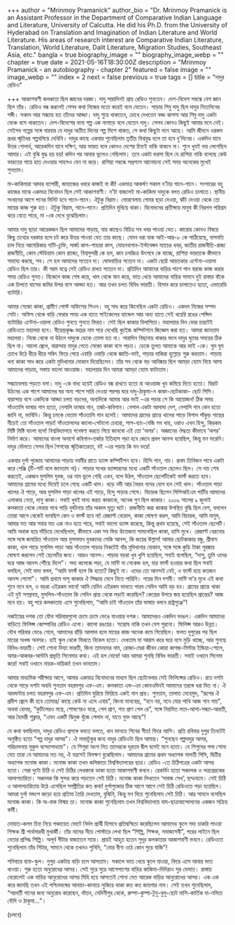 +++
author = "Mrinmoy Pramanick"
author_bio = "Dr. Mrinmoy Pramanick is an Assistant Professor in the Department of Comparative Indian Language and Literature, University of Calcutta. He did his Ph.D. from the University of Hyderabad on Translation and Imagination of Indian Literature and World Literature.  His areas of research interest are Comparative Indian Literature, Translation, World Literature, Dalit Literature, Migration Studies, Southeast Asia, etc."
bangla = true
biography_image = ""
biography_image_webp = ""
chapter = true
date = 2021-05-16T18:30:00Z
description = "Mrinmoy Pramanick - an autobiography - chapter 2"
featured = false
image = ""
image_webp = ""
index = 2
next = false
previous = true
tags = []
title = "দাদুর রেডিও"

+++
আকাশবাণী কলকাতা ছিল জ্ঞানের দরজা। দাদু সারাদিনই প্রায় রেডিও শুনতেন। দেশ-বিদেশ সম্বন্ধে বেশ জ্ঞান ছিল তাঁর। রেডিও বন্ধ করলেই সেসব কথা নিজের মতো করেই বলে যেতেন। পাড়ার শিবু দাদু ছিল দাদুর নিত্যদিনের সঙ্গী। সকাল আর সন্ধ্যায় হত তাঁদের আড্ডা। দাদু শুয়ে থাকতেন, চোখে দেখতেন বড্ড ঝাপসা আর শিবু দাদু একটা বেঞ্চে বসে থাকতেন। দেশ-বিদেশের নানা গল্প এক নাগাড়ে বলে যেতেন দাদু। সেসব কোনও কিছুই আমার মনে নেই। সেইসব গল্পের সঙ্গে বারবার যে দাদুর অতীত দিনের গল্প মিশে থাকত, সে কথা কিছুটা মনে আছে। আমি জীবনে ওরকম প্রখর স্মৃতিধর গল্পবলিয়ে দেখিনি। দাদুর কাছে একবার শুনেছিলাম তৃতীয় বিশ্বযুদ্ধ হলে তা হবে দু’দিনের। একদিন যাবে উত্তর গোলার্ধ, আরেকদিন যাবে দক্ষিণ, আর ভারত বলে কোনও দেশের চিহ্নই নাকি থাকবে না। শুনে খুবই ভয় লেগেছিল আমার। এই বুঝি যুদ্ধ হয় হয়! কদিন পর আবার ভুলেও গেছিলাম। তবে একটা ভরসা ছিল যে রাশিয়া নাকি বলেছে কেউ ভারতের গায়ে হাত দেওয়ার সাহসও যেন না করে। রাশিয়া সম্বন্ধে সপ্রশংস আলোচনা সেই সময় অনেকের মুখেই শুনতাম।

মা-কাকিমারা আদার ব্যাপারী, জাহাজের খবরে কাজই বা কী! একমাত্র আকর্ষণ সকাল ন’টার গানে-গানে। সংসারের বহু কাজের মাঝে একমাত্র বিনোদন ছিল সেই আকাশবাণী। ন’টা বাজলেই মা-কাকিমা দাদুকে বলত রেডিও চালাতে। স্থানীয় সংবাদের আগে পনের মিনিট হবে গানে-গানে। ঐটুকু বিরাম। ভোরবেলায় গোবর ছড়া দেওয়া, ঝাঁট দেওয়া থেকে তো মায়ের কাজ শুরু হত। ঐটুকু বিরাম, গানে-গানে। প্রতিদিন মুখিয়ে থাকা। বিনোদনের প্রতীক্ষায় মানুষ কী নিরলস পরিশ্রম করে যেতে পারে, মা -কে দেখে বুঝেছিলাম।

আমার দাদু ছাড়া আরেকজন ছিল আমাদের পাড়ায়, যার কাছেও বিচিত্র সব খবর পাওয়া যেত। কারোর কোনও বিষয়ে কিছু তথ্যের দরকার হলে চট করে উত্তর পাওয়া যেত তার কাছে। যেমন ধরা যাক আই-আর-৮ কে পাঠিয়েছে, বাসমতি চাল নিয়ে আমেরিকার গ্যাঁট-চুক্তি, সার্জা কাপ-শাহারা কাপ, মোহনবাগান-ইস্টবেঙ্গল ম্যাচের খবর, জাতীয় রাজনীতি-রাজ্য রাজনীতি, কোন স্টেডিয়াম কোন রাজ্যে, বিশ্বসুন্দরী কে হল, কান চলচ্চিত্র উৎসবে কে যাচ্ছে, রাশিয়া ভারতকে কীভাবে সাহায্য করছে, সব। সে হল আমাদের সত্যেন দা। ঘোষবাড়ির সত্যেন দা। একটা ছোট্ট আয়তকার এন্টেনা-ওয়ালা রেডিও ছিল তার। কী পরম যত্নে সেই রেডিও রাখত সত্যেন দা। প্রতিদিন আমাদের বাড়ির পাশে পান বরজে কাজ করার সময় রেডিও শুনত। বিকেলে কাজ শেষ করে, খাল থেকে স্নান করে, ভাত খেয়ে আমাদের বাড়ির সামনে দুই রাস্তার বাঁকে এক চিলতে ঘাসের জমির উপর বসে আড্ডা হত। আর তখন চলত বিবিধ ভারতী। হিসাব করে চালাতেও হতো, এভারেডি ব্যাটারি।

আমার সেজো কাকা, গ্রামীণ পোস্ট অফিসের পিওন। বহু সাধ করে কিনেছিল একটা রেডিও। একদম নিজের সম্পদ সেটা। অফিস থেকে বাড়ি ফেরার সময় এক হাতে সাইকেলের হ্যান্ডেল আর অন্য হাতে সেই খয়েরি রঙের পেন্সিল ব্যাটারির এন্টেনা-ওয়ালা রেডিও শুনতে শুনতে ফিরত। সেই ছিল কাকার বিলাসিতা। মহালয়ার দিন ভোর চারটেই রেডিওতে মহালয়া হবে। বীরেন্দ্রকৃষ্ণ ভদ্রের নাম পরে দেখেছি ক্যুইজ কম্পিটশনে জিজ্ঞেস করা হত। আমরা জানতাম মহালয়া। নিজে থেকে না উঠলে দাদুকে ডেকে তোলা হত না। সারাদিন বিছানায় থাকার ফলে দাদুর ঘুমের সময়ের ঠিক ছিল না। আলো জ্বেলে, বারান্দায় মাদুর পেতে সেজো কাকা বসে পড়ত। ডেকে তুলত আমাকে আর ভাই -কে। ঘুম ঘুম চোখে উঠে ধীরে ধীরে সম্বিৎ ফিরে পেয়ে এবাড়ি ওবাড়ি থেকে জ্ঞাতি-ভাই, পাড়ার বাকিরা হুল্লোড় শুরু করতাম। পাড়ায় খনা কাকা সাধ করে একটা মুদিখানার দোকান দিয়েছিলেন। তাঁর সব থেকে বড় আবিষ্কার ছিল আমড়া ব্যোম নিয়ে আসা আমাদের পাড়ায়, সস্তায় ভালো আওয়াজ। মহালয়ার দিন আমরা আমড়া ব্যোম ফাটাতাম।

সন্ধ্যাবেলায় পড়তে বসা। দাদু -কে বাধ্য হয়েই রেডিও বন্ধ রাখতে হতো বা আওয়াজ খুব কমিয়ে দিতে হতো। বিরাট উঠনের এক পাশে আমাদের ঘর অন্য পাশে সারি দেওয়া পরপর ঘরে দাদু-ঠাকুমা-ন কাকা-ছোটকাকা- ছোট পিসি। বারান্দায় বসে একদিকে আড্ডা চলত বড়দের, অন্যদিকে আমার আর ভাই -এর পড়ার সে কি আয়োজন! ঠিক সময় সাঁওতালি ভাষার গান হতো, নেপালি ভাষার গান, তর্জা-কবিগান। নেপাল একটা আলাদা দেশ, নেপালি গান কেন হতো জানি না, ভাবিনি। কিন্তু চমকে যেতাম সাঁওতালি গান হলেই। আমাদের গ্রামের প্রান্তে খালের পাড়ে বিশাল পাঁকুড় গাছের নীচেই তো সাঁওতাল পাড়া! সাঁওতালদের কালো-পেটানো চেহারা, সাপ-ব্যাং-বেজি সব খায়, ওরাও এখন হিন্দু, কিরকম মিষ্টি মিষ্টি বাংলা বলে! বিশ্ববিদ্যালয়ে গবেষণা করতে গিয়ে জানবো এই তো ‘অপর’। অজ্ঞানের ঔদ্ধত্য কীভাবে ‘অপর’ নির্মাণ করে। আমাদের বাংলা অনার্সে কবিগান-তর্জার ইতিহাস পড়া হবে জেনে প্রবল আনন্দ হয়েছিল, কিন্তু মন ভরেনি। দাদুর দৌলতে সেসব ছিল শৈশবের স্মৃতিকাতরতা, বই -এর পড়ায় কি মন ভরে!

একবার দুর্গা পুজোয় আমাদের পাড়ায় নবমীর রাতে ড্যান্স কম্পিটিশন হবে। হিন্দি গান, নাচ। প্রথম তিনিজন পাবে একটা করে গেঞ্জি (টি-শার্ট বলে জানতাম না)। পাড়ার সখের ড্যান্সারদের মধ্যে একটি সাঁওতাল ছেলেও ছিল। সে নাচ শেষ করতেই, একজন মুসলিম যুবক, ওর নাম ভুলে গেছি এখন, বলে উঠল, সাঁওতাল ছেলেটিকেই ফার্স্ট করতে হবে। আমাদের গ্রামের মধ্যে দিয়েই চলে গেছে একটি খাল। খড়ে নদী আর ভৈরব নদের যোগ হল সেই খাল। সাঁওতাল পাড়া খালের ঐ পাড়ে, আর মুসলিম পাড়া খালের এই পাড়ে, হিন্দু পাড়ার শেষে। বিচারক ছিলেন সিপিআইএম পার্টির আমাদের এলাকার নেতা, দাসু কাকা। সবাই খুবই মান্য করত কাকাকে, অনেক গুণ ছিল কাকার। ২০০৯ সালের ৯ জুলাই কলকাতা থেকে ফেরার পথে গাড়ি দুর্ঘটনায় তাঁর অকাল মৃত্যু ঘটে। রাজনীতি করা কাকার উপস্থিত বুদ্ধি ছিল বেশ, বললেন তোরা আগে থেকেই ভাবছিস কেন ও ফার্স্ট হবে না! রেজাল্ট বেরোল, কাকা ঘোষণা করল, আমি বিচারক, আমি মানুষ, আমার মত আর সবার মত এক নাও হতে পারে, সবাই ভালো ড্যান্স করেছে, কিন্তু প্রথম হয়েছে, সেই সাঁওতাল ছেলেটি। আমি অবাক হয়ে দাঁড়িয়ে দেখেছিলাম, কীভাবে একা সব ভিড় উত্তেজনা সামলেছিল কাকা, হাসি মুখে। রেজাল্ট বেরনোর সঙ্গে সঙ্গে জমায়িত সাঁওতাল আর মুসলমান যুবকদের সেকি আনন্দ, কি জয়ের উল্লাস! আমার ছোটকাকার বন্ধু, শ্রীবাস কাকা, খাল পাড়ে মুসলিম পাড়া আর সাঁওতাল পাড়ার নিকটেই যাঁর মুদিখানার দোকান, সঙ্গে সঙ্গে কুড়ি টাকা পুরষ্কার ঘোষণা করলেন সেই ছেলেটির জন্য। আরও আনন্দ। পাড়ার বড়রা খুব খুশি হয়েছিল, সবাই বলেছিল, “দাসু, তুমি ওদের ঘরে আজ আনন্দ পৌঁছে দিলে”। সদ্য কলেজে পড়া, যে মান্টি দা সেকেন্ড হল, যার ফার্স্ট হওয়ার কথা ছিল সবাই বলছিল, সেই দাদা বলল, “আমি ফার্স্ট হলে কি হতো? কিছুই না। ওদের তো আনন্দই নেই, ও ফার্স্ট হয়ে কতজন আনন্দ পেলো”। আমি প্রথমে দাসু কাকার ঐ সিদ্ধান্ত মেনে নিতে পারিনি। পরের দিন দশমী। মান্টি দা’র মুখে এই কথা শুনে মনে হল, ও বড়রা এইরকম ভাবে! আমি যেদিন এইরকম ভাবতে পারব সেদিন আমি বড় হব। গ্রামের প্রান্তে থাকা এই দুই সম্প্রদায়, মুসলিম-সাঁওতাল কি সেদিন প্রান্ত থেকে লড়াই করেছিল? কেন্দ্রের উপরে জয় হয়েছিল প্রান্তের? আজ মনে হয়। বহু পরে কলকাতায় এসে শুনেছিলাম, “আমি চাই সাঁওতাল তাঁর ভাষায় বলবে রাষ্ট্রপুঞ্জে”!

নব্বইয়ের দশক তো যৌথ পরিবারগুলো ক্রমে ক্রমে ভেঙে যাওয়ার দশক। আমাদেরও একদিন ভাঙল। একদিন আমাদের বাড়িতে ফিলিপ্স কোম্পানির রেডিও এলো। কালো রঙয়ের। সন্তোষ নাকি তখন বেশ পুরনো। ফিলিপ্স আরও উন্নত। যৌথ পরিবার ভেঙে গেলে, আমাদের হাঁড়ি আলাদা হলে মায়ের কাজ অনেক কমে গিয়েছিল। ফলত দুপুরের পর ছিল মায়ের অখন্ড অবসর। হাই স্কুল থেকে ফিরতে বিকেল হতো। দেখতাম মা আরাম করে ঘরে বসে মুড়ি খাচ্ছে, আর শুনছে বিবিধ-ভারতী। সেই শোনা দিব্যা ভারতী, জিনা তামনদের নাম, রোজা-মেরা জীবন কোরা কাগজ-মিস্টার ইন্ডিয়া-শোলে, অমর-আকবর-আন্টনি প্রভৃতি সিনেমার কথা। এই হল বোম্বে! আর আমরা শুনছি বিবিধ ভারতী। সবাই ওখানে সিনেমা করে! সবাই ওখানে নায়ক-নায়িকা! তখন ভাবতাম।

আমার মাধ্যমিক পরীক্ষার আগে, আমার একমাত্র বিনোদনের মাধ্যম ছিল ছোটবেলার সেই ফিলিপ্সের রেডিও। রাত দশটা থেকে সাড়ে দশটা অবধি শুনতাম বহরমপুর এফ-এম। কলকাতা এফ-এম কোনওদিনই আমাদের তরঙ্গে ধরা দিত না। ঐ আধঘন্টায় চলত বহরমপুর এফ-এম। প্রতিদিন ঘুরিয়ে ফিরিয়ে একই গান প্রায়। শুনতাম, তালাত মেহেমুদ, “রূপের ঐ প্রদীপ জ্বেলে কী হবে তোমার/ কাছে কেউ না এলে এবার”, কিংবা মানবেন্দ্র, “বনে নয়, মনে মোর পাখি আজ গান গায়”, অথবা হেমন্ত, “কুটিলেরও মন্ত্রে, শোষণেরও যন্ত্রে, গেল প্রাণ, শত প্রাণ গেল রে”, সঙ্গে নিয়মিত লতা-আশা-সন্ধ্যা-আরতী, আর হৈমন্তী শুক্লার, “এমন একটি ঝিনুক খুঁজে পেলাম না, যাতে মুক্ত আছে”!

যে কথা বলছিলাম, দাদুর রেডিও প্রসঙ্গে বলতে বলতে, ধান ভানতে শিবের গীত! ফিরে আসি। প্রতি রবিবার দুপুর তিনটেই অনুষ্ঠিত হতো “গল্প দাদুর আসর”। ঐ সময়টুকুর জন্য দাদুর রেডিওটা ছিল আমার। “শুনছেন গল্পদাদুর আসর, পরিচালনায় মুকুল বন্দ্যোপাধ্যায়”। যে শিশুরা অংশ নিত তাদেরকে দূরতম দ্বীপ বলেই মনে হতো। যে শিশুদের গলা শোনা যেত তারা যে আমাদের মত নয়, ঐ বয়সেই বিলক্ষণ বুঝেছিলাম। আমাদের গ্রামের প্রথম অধ্যাপক মালতী পিসি, দ্বিতীয় অধ্যাপক মনোজ কাকা। মনোজ কাকা তখন কলিকাতা বিশ্ববিদ্যালয়ের ছাত্র। রেডিও -তে চিঠিপত্রের একটা আসর হতো। সেরা দুটো চিঠি ও সেই চিঠির লেখককে ডাকা হতো আকাশবাণী ভবনে। রেকর্ডিং হতো সঞ্চালক ও পত্রপ্রেরকের আলাপচারিতা। সঞ্চালক কি সুন্দর করে পড়তেন সেই চিঠি। মনোজ কাকা লিখতেন ‘সমাজ সেখ’, ছদ্মনামে। সেই চিঠি ও আলাপচারিতায় উঠে এসেছিল সম্প্রীতির কত কথা! দুর্গাপুজোর ঠিক আগে আগে সেই চিঠি রেডিওতে পড়া হয়েছিল। আমরা দুর্গা মন্ডপে জড়ো হয়ে প্রতিমা তৈরি দেখতাম, বুঝিনি, কিন্তু মন দিয়ে শুনেছিলাম সেই চিঠি। আর সামনে বসেছিল মনোজ কাকা। কি অ-বাক বিস্ময় তা। মনোজ কাকা শুনেছিলাম তখন বিশ্ববিদ্যালয়ে বাম-ছাত্রআন্দোলনের একজন সক্রিয় কর্মী।

দোয়াত-কলম চিহ্ন নিয়ে পঞ্চায়েত ভোটে নির্দল প্রার্থী হিসাবে প্রতিদ্বন্দ্বিতা করেছিলেন আমাদের স্কুলে সদ্য চাকরি পাওয়া শিক্ষক শ্রী পার্থসারথী মুখার্জী। তাঁর নামের নীচে পোস্টারে লেখা ছিল “শিল্পি, শিক্ষক, সমাজসেবী”, পরের লাইনে ছিল বেতার প্রসিদ্ধ শিল্পি। অপূর্ব গীটার বাজাতেন স্যার। প্রায়ই আহূত হতেন সুদূর কলকাতার আকাশবাণী ভবনে। রেডিওতে শুনেছিলাম তাঁর গিটার, সামনে থেকে তখনও শুনিনি, “মোর বীণা ওঠে কোন সুরে বাজি”!

শনিবারে হাফ-স্কুল। দুপুর একটায় বাড়ি চলে আসতাম। সকালে ভাত খেয়ে স্কুলে যাওয়া, ফিরে এসে আবার ভাত খাওয়া। শুরু হতো অনুরোধের আসর। সেই সুরে সুরে আশেপাশের বাড়ির কাকিমা-দিদিরাও সুর মেলাত। রাস্তায় বেরোলেই এক বাড়ির আনুরোধের আসর মিহি হয়ে আসতেই শোনা যেত আরেক বাড়ির আনুরোধের আসর। এক এক করে জানছি তখন এই পশ্চিমবঙ্গের আনাচা-কানাচে লুকিয়ে থাকা কত কত জায়গার নাম। সেই তখন শুনেছিলাম, “পরবর্তী গানের জন্য অনুরোধ করেছেন, দাঁতন, মেদিনীপুর থেকে, রুম্পা-ঝুম্পা-টুনু-বুলু-ছোট মাসি-কার্তিক দা-নমিতা বৌদি ও ঠাকুমা...”।

(চলবে)